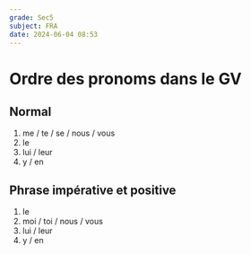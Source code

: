 ```yaml
---
grade: Sec5
subject: FRA
date: 2024-06-04 08:53
---
```


# Ordre des pronoms dans le GV

## Normal

1. me / te / se / nous / vous
2. le
3. lui / leur
4. y / en

## Phrase impérative et positive

1. le
2. moi / toi / nous / vous
3. lui / leur
4. y / en